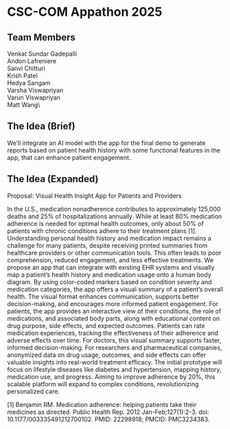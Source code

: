 # CSC-COM Appathon 2025

## Team Members

Venkat Sundar Gadepalli\
Andon Lafreniere\
Sanvi Chitturi\
Krish Patel\
Hedya Sangam\
Varsha Viswapriyan\
Varun Viswapriyan\
Matt Wang\

## The Idea (Brief)

We’ll integrate an AI model with the app for the final demo to generate reports based on patient health history with some functional features in the app, that can enhance patient engagement.

## The Idea (Expanded)

Proposal: Visual Health Insight App for Patients and Providers

In the U.S., medication nonadherence contributes to approximately 125,000 deaths and 25% of hospitalizations annually. While at least 80% medication adherence is needed for optimal health outcomes, only about 50% of patients with chronic conditions adhere to their treatment plans [1]. Understanding personal health history and medication impact remains a challenge for many patients, despite receiving printed summaries from healthcare providers or other communication tools. This often leads to poor comprehension, reduced engagement, and less effective treatments.
We propose an app that can integrate with existing EHR systems and visually map a patient’s health history and medication usage onto a human body diagram. By using color-coded markers based on condition severity and medication categories, the app offers a visual summary of a patient’s overall health. The visual format enhances communication, supports better decision-making, and encourages more informed patient engagement.
For patients, the app provides an interactive view of their conditions, the role of medications, and associated body parts, along with educational content on drug purpose, side effects, and expected outcomes. Patients can rate medication experiences, tracking the effectiveness of their adherence and adverse effects over time.
For doctors, this visual summary supports faster, informed decision-making. For researchers and pharmaceutical companies, anonymized data on drug usage, outcomes, and side effects can offer valuable insights into real-world treatment efficacy.
The initial prototype will focus on lifestyle diseases like diabetes and hypertension, mapping history, medication use, and progress. Aiming to improve adherence by 20%, this scalable platform will expand to complex conditions, revolutionizing personalized care.

[1] Benjamin RM. Medication adherence: helping patients take their medicines as directed. Public Health Rep. 2012 Jan-Feb;127(1):2-3. doi: 10.1177/003335491212700102. PMID: 22298918; PMCID: PMC3234383.
